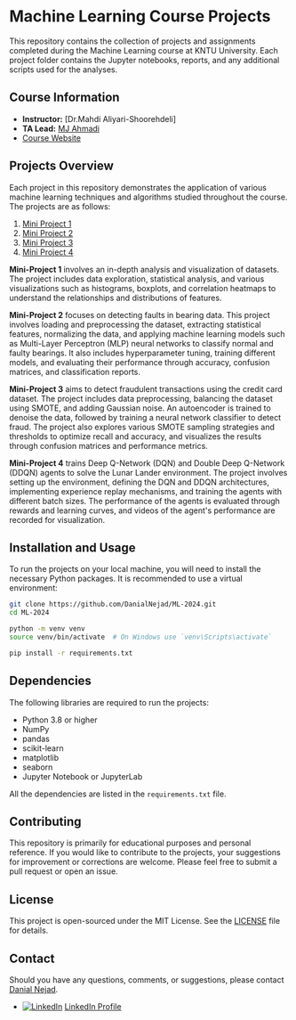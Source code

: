 # Machine Learning Course Projects

This repository contains the collection of projects and assignments completed during the Machine Learning course at KNTU University. Each project folder contains the Jupyter notebooks, reports, and any additional scripts used for the analyses.

## Course Information

- **Instructor:** [Dr.Mahdi Aliyari-Shoorehdeli]
- **TA Lead:** [MJ Ahmadi](https://github.com/MJAHMADEE)
- [Course Website](https://apac.ee.kntu.ac.ir/academic/courses/)

## Projects Overview

Each project in this repository demonstrates the application of various machine learning techniques and algorithms studied throughout the course. The projects are as follows:

1. [Mini Project 1](#mini-project-1)
2. [Mini Project 2](#mini-project-2)
3. [Mini Project 3](#mini-project-3)
4. [Mini Project 4](#mini-project-4)


**Mini-Project 1** involves an in-depth analysis and visualization of datasets. The project includes data exploration, statistical analysis, and various visualizations such as histograms, boxplots, and correlation heatmaps to understand the relationships and distributions of features.

**Mini-Project 2** focuses on detecting faults in bearing data. This project involves loading and preprocessing the dataset, extracting statistical features, normalizing the data, and applying machine learning models such as Multi-Layer Perceptron (MLP) neural networks to classify normal and faulty bearings. It also includes hyperparameter tuning, training different models, and evaluating their performance through accuracy, confusion matrices, and classification reports.

**Mini-Project 3** aims to detect fraudulent transactions using the credit card dataset. The project includes data preprocessing, balancing the dataset using SMOTE, and adding Gaussian noise. An autoencoder is trained to denoise the data, followed by training a neural network classifier to detect fraud. The project also explores various SMOTE sampling strategies and thresholds to optimize recall and accuracy, and visualizes the results through confusion matrices and performance metrics.

**Mini-Project 4** trains Deep Q-Network (DQN) and Double Deep Q-Network (DDQN) agents to solve the Lunar Lander environment. The project involves setting up the environment, defining the DQN and DDQN architectures, implementing experience replay mechanisms, and training the agents with different batch sizes. The performance of the agents is evaluated through rewards and learning curves, and videos of the agent's performance are recorded for visualization.

## Installation and Usage

To run the projects on your local machine, you will need to install the necessary Python packages. It is recommended to use a virtual environment:

```bash
git clone https://github.com/DanialNejad/ML-2024.git
cd ML-2024

python -m venv venv
source venv/bin/activate  # On Windows use `venv\Scripts\activate`

pip install -r requirements.txt
```
## Dependencies

The following libraries are required to run the projects:

- Python 3.8 or higher
- NumPy
- pandas
- scikit-learn
- matplotlib
- seaborn
- Jupyter Notebook or JupyterLab

All the dependencies are listed in the `requirements.txt` file.

## Contributing

This repository is primarily for educational purposes and personal reference. If you would like to contribute to the projects, your suggestions for improvement or corrections are welcome. Please feel free to submit a pull request or open an issue.

## License

This project is open-sourced under the MIT License. See the [LICENSE](LICENSE) file for details.

## Contact

Should you have any questions, comments, or suggestions, please contact [Danial Nejad](danialabdollahinejad@gmail.com).
- [![LinkedIn][1.1]][1] [LinkedIn Profile](https://www.linkedin.com/in/danial-abdollahi-nejad-883614156)


<!-- Icons -->

[1.1]: https://i.stack.imgur.com/gVE0j.png (linkedin icon without padding)


<!-- Links to your social media accounts -->

[1]: https://www.linkedin.com/in/danial-abdollahi-nejad-883614156
